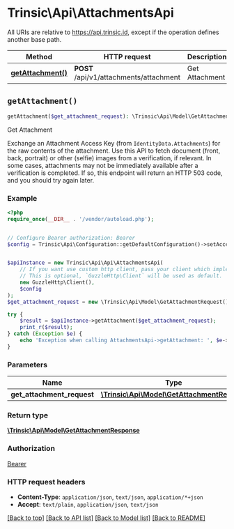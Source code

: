 # Trinsic\Api\AttachmentsApi

All URIs are relative to https://api.trinsic.id, except if the operation defines another base path.

| Method | HTTP request | Description |
| ------------- | ------------- | ------------- |
| [**getAttachment()**](AttachmentsApi.md#getAttachment) | **POST** /api/v1/attachments/attachment | Get Attachment |


## `getAttachment()`

```php
getAttachment($get_attachment_request): \Trinsic\Api\Model\GetAttachmentResponse
```

Get Attachment

Exchange an Attachment Access Key (from `IdentityData.Attachments`) for the raw contents of the attachment.                Use this API to fetch document (front, back, portrait) or other (selfie) images from a verification, if relevant.                In some cases, attachments may not be immediately available after a verification is completed.  If so, this endpoint will return an HTTP 503 code, and you should try again later.

### Example

```php
<?php
require_once(__DIR__ . '/vendor/autoload.php');


// Configure Bearer authorization: Bearer
$config = Trinsic\Api\Configuration::getDefaultConfiguration()->setAccessToken('YOUR_ACCESS_TOKEN');


$apiInstance = new Trinsic\Api\Api\AttachmentsApi(
    // If you want use custom http client, pass your client which implements `GuzzleHttp\ClientInterface`.
    // This is optional, `GuzzleHttp\Client` will be used as default.
    new GuzzleHttp\Client(),
    $config
);
$get_attachment_request = new \Trinsic\Api\Model\GetAttachmentRequest(); // \Trinsic\Api\Model\GetAttachmentRequest

try {
    $result = $apiInstance->getAttachment($get_attachment_request);
    print_r($result);
} catch (Exception $e) {
    echo 'Exception when calling AttachmentsApi->getAttachment: ', $e->getMessage(), PHP_EOL;
}
```

### Parameters

| Name | Type | Description  | Notes |
| ------------- | ------------- | ------------- | ------------- |
| **get_attachment_request** | [**\Trinsic\Api\Model\GetAttachmentRequest**](../Model/GetAttachmentRequest.md)|  | [optional] |

### Return type

[**\Trinsic\Api\Model\GetAttachmentResponse**](../Model/GetAttachmentResponse.md)

### Authorization

[Bearer](../../README.md#Bearer)

### HTTP request headers

- **Content-Type**: `application/json`, `text/json`, `application/*+json`
- **Accept**: `text/plain`, `application/json`, `text/json`

[[Back to top]](#) [[Back to API list]](../../README.md#endpoints)
[[Back to Model list]](../../README.md#models)
[[Back to README]](../../README.md)
